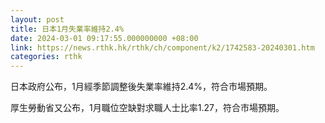 ```yaml
---
layout: post
title: 日本1月失業率維持2.4%
date: 2024-03-01 09:17:55.000000000 +08:00
link: https://news.rthk.hk/rthk/ch/component/k2/1742583-20240301.htm
categories: rthk
---
```


日本政府公布，1月經季節調整後失業率維持2.4%，符合市場預期。

厚生勞動省又公布，1月職位空缺對求職人士比率1.27，符合市場預期。
